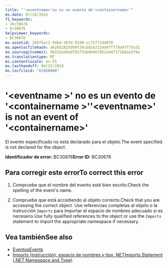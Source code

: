 ```yaml
---
title: "'<eventname>'no es un evento de'<containername>'"
ms.date: 07/20/2015
f1_keywords:
- vbc30676
- bc30676
helpviewer_keywords:
- BC30676
ms.assetid: 16875ec2-94bd-45fd-9198-cc72772d4878
ms.openlocfilehash: a62852825d99f26cdd1e2224d4fff79a9ff75cd1
ms.sourcegitcommit: 9b552addadfb57fab0b9e7852ed4f1f1b8a42f8e
ms.translationtype: MT
ms.contentlocale: es-ES
ms.lasthandoff: 04/23/2019
ms.locfileid: "61958800"
---
```

# <a name="eventname-is-not-an-event-of-containername"></a><span data-ttu-id="2d258-102">'\<eventname >' no es un evento de '\<containername >'</span><span class="sxs-lookup"><span data-stu-id="2d258-102">'\<eventname>' is not an event of '\<containername>'</span></span>
<span data-ttu-id="2d258-103">El evento especificado no está declarado para el objeto.</span><span class="sxs-lookup"><span data-stu-id="2d258-103">The event specified is not declared for the object.</span></span>  
  
 <span data-ttu-id="2d258-104">**Identificador de error:** BC30676</span><span class="sxs-lookup"><span data-stu-id="2d258-104">**Error ID:** BC30676</span></span>  
  
## <a name="to-correct-this-error"></a><span data-ttu-id="2d258-105">Para corregir este error</span><span class="sxs-lookup"><span data-stu-id="2d258-105">To correct this error</span></span>  
  
1. <span data-ttu-id="2d258-106">Compruebe que el nombre del evento esté bien escrito.</span><span class="sxs-lookup"><span data-stu-id="2d258-106">Check the spelling of the event's name.</span></span>  
  
2. <span data-ttu-id="2d258-107">Compruebe que está accediendo al objeto correcto.</span><span class="sxs-lookup"><span data-stu-id="2d258-107">Check that you are accessing the correct object.</span></span> <span data-ttu-id="2d258-108">Use referencias completas al objeto o la instrucción `Imports` para importar el espacio de nombres adecuado si es necesario.</span><span class="sxs-lookup"><span data-stu-id="2d258-108">Use fully qualified references to the object or use the `Imports` statement to import the appropriate namespace if necessary.</span></span>  
  
## <a name="see-also"></a><span data-ttu-id="2d258-109">Vea también</span><span class="sxs-lookup"><span data-stu-id="2d258-109">See also</span></span>

- [<span data-ttu-id="2d258-110">Eventos</span><span class="sxs-lookup"><span data-stu-id="2d258-110">Events</span></span>](../../visual-basic/programming-guide/language-features/events/index.md)
- [<span data-ttu-id="2d258-111">Imports (instrucción), espacio de nombres y tipo .NET</span><span class="sxs-lookup"><span data-stu-id="2d258-111">Imports Statement (.NET Namespace and Type)</span></span>](../../visual-basic/language-reference/statements/imports-statement-net-namespace-and-type.md)
